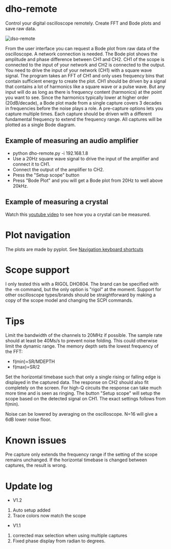 # dho-remote
Control your digital oscilloscope remotely. Create FFT and Bode plots and save raw data.

![dso-remote](https://github.com/user-attachments/assets/7ea66529-6ad8-4621-9ad9-0dd2b22d09b0)


From the user interface you can request a Bode plot from raw data of the oscilloscope. A network connection is needed.
The Bode plot shows the amplitude and phase difference between CH1 and CH2. CH1 of the scope is connected to the input
of your network and CH2 is connected to the output. You need to drive the input of your network (CH1) with a square wave
signal. The program takes an FFT of CH1 and only uses frequency bins that contain sufficient energy to create the plot. 
CH1 should be driven by a signal that contains a lot of harmonics like a square wave or a pulse wave. 
But any input will do as long as there is frequency content (harmonics) at the point you want to see.
Since the harmonics typically lower at higher order (20dB/decade), a Bode plot made from a single capture covers
3 decades in frequencies before the noise plays a role.
A pre-capture options lets you capture multiple times. Each capture should be driven with a different fundamental frequency
to extend the frequency range. All captures will be plotted as a single Bode diagram.

## Example of measuring an audio amplifier

* python dho-remote.py -i 192.168.1.8
* Use a 20Hz square wave signal to drive the input of the amplifier and connect it to CH1.
* Connect the output of the amplifier to CH2.
* Press the "Setup scope" button
* Press "Bode Plot" and you will get a Bode plot from 20Hz to well above 20kHz.

## Example of measuring a crystal
Watch this [youtube video](https://www.youtube.com/watch?v=M2XBamR0O_g) to see how you a crystal can be measured.


# Plot navigation
The plots are made by pyplot. See [Navigation keyboard shortcuts](https://matplotlib.org/stable/users/explain/figure/interactive.html#navigation-keyboard-shortcuts)

# Scope support
I only tested this with a RIGOL DHO804. The brand can be specified with the -m command, but the only option is "rigol"
at the moment. Support for other oscilloscope types/brands should be straightforward by making a copy of the scope model
and changing the SCPI commands.

# Tips
Limit the bandwidth of the channels to 20MHz if possible. The sample rate should at least be 40Ms/s to prevent noise folding. 
This could otherwise limit the dynamic range. The memory depth sets the lowest frequency of the FFT:
* f(min)=SR/MDEPTH
* f(max)=SR/2

Set the horizontal timebase such that only a single rising or falling edge is displayed in the captured data. The response 
on CH2 should also fit completely on the screen. For high-Q circuits the response can take much more time and is seen as
ringing. The button "Setup scope" will setup the scope based on the detected signal on CH1.
The exact settings follows from f(min).

Noise can be lowered by averaging on the oscilloscope. N=16 will give a 6dB lower noise floor.
# Known issues
Pre capture only extends the frequency range if the setting of the scope remains unchanged. If the horizontal timebase 
is changed between captures, the result is wrong.

# Update log
* V1.2
1. Auto setup added
2. Trace colors now match the scope
* V1.1
1. corrected max selection when using multiple captures
2. Fixed phase display from radian to degrees.
